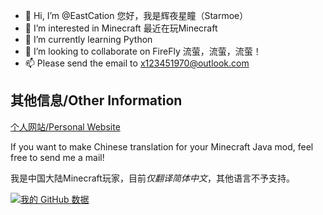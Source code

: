 - 👋 Hi, I’m @EastCation 您好，我是辉夜星瞳（Starmoe）
- 👀 I’m interested in Minecraft 最近在玩Minecraft
- 🌱 I’m currently learning Python
- 💞️ I’m looking to collaborate on FireFly  流萤，流萤，流萤！
- 📫 Please send the email to x123451970@outlook.com

<!---
EastCation/EastCation is a ✨ special ✨ repository because its `README.md` (this file) appears on your GitHub profile.
You can click the Preview link to take a look at your changes.
--->
## 其他信息/Other Information

[个人网站/Personal Website](https://eastcation.github.io/)

If you want to make Chinese translation for your Minecraft Java mod, feel free to send me a mail!

我是中国大陆Minecraft玩家，目前*仅翻译简体中文*，其他语言不予支持。


[![我的 GitHub 数据](https://github-readme-stats.vercel.app/api?username=eastcation)]()
